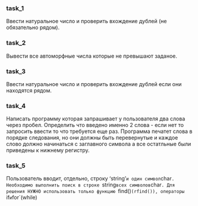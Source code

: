### task_1
Ввести натуральное число и проверить вхождение дублей (не обязательно рядом).

### task_2
Вывести все автоморфные числа которые не превышают заданое.

### task_3
Ввести натуральное число и проверить вхождение дублей если они находятся рядом.

### task_4
Написать программу которая запрашивает у пользователя два слова через пробел.
Определить что введено именно 2 слова - если нет то запросить ввести то что требуется еще раз.
Программа печатет слова в порядке следования, но они должны быть перевернутые и каждое слово должно начинаться с заглавного символа а все остатльные были приведены к нижнему регистру.

### task_5
Пользователь вводит, отдельно, строку ‘string’` и один символ `char`. Необходимо выполнить поиск в строке `string` всех символов `char`.
Для решения НУЖНО использовать только функцию `find()`(rfind()), операторы `if` и `for`(while)
